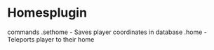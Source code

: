 # Homesplugin

commands
.sethome - Saves player coordinates in database
.home - Teleports player to their home
